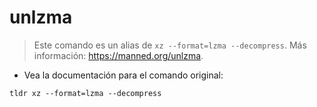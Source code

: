 # unlzma

> Este comando es un alias de `xz --format=lzma --decompress`.
> Más información: <https://manned.org/unlzma>.

- Vea la documentación para el comando original:

`tldr xz --format=lzma --decompress`
